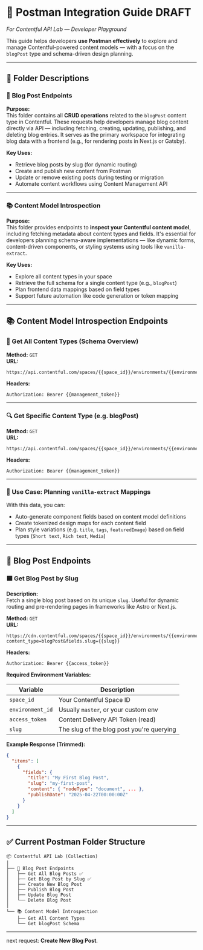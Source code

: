 
# 📘 Postman Integration Guide DRAFT

*For Contentful API Lab — Developer Playground*

This guide helps developers **use Postman effectively** to explore and manage Contentful-powered content models — with a focus on the `blogPost` type and schema-driven design planning.

---

## 📂 Folder Descriptions

### 📄 **Blog Post Endpoints**

**Purpose:**  
This folder contains all **CRUD operations** related to the `blogPost` content type in Contentful. These requests help developers manage blog content directly via API — including fetching, creating, updating, publishing, and deleting blog entries. It serves as the primary workspace for integrating blog data with a frontend (e.g., for rendering posts in Next.js or Gatsby).

**Key Uses:**

- Retrieve blog posts by slug (for dynamic routing)
- Create and publish new content from Postman
- Update or remove existing posts during testing or migration
- Automate content workflows using Content Management API

---

### 📚 **Content Model Introspection**

**Purpose:**  
This folder provides endpoints to **inspect your Contentful content model**, including fetching metadata about content types and fields. It's essential for developers planning schema-aware implementations — like dynamic forms, content-driven components, or styling systems using tools like `vanilla-extract`.

**Key Uses:**

- Explore all content types in your space
- Retrieve the full schema for a single content type (e.g., `blogPost`)
- Plan frontend data mappings based on field types
- Support future automation like code generation or token mapping

---

## 📚 Content Model Introspection Endpoints

### 🧠 Get All Content Types (Schema Overview)

**Method:** `GET`  
**URL:**

```
https://api.contentful.com/spaces/{{space_id}}/environments/{{environment_id}}/content_types
```

**Headers:**

```
Authorization: Bearer {{management_token}}
```

---

### 🔍 Get Specific Content Type (e.g. blogPost)

**Method:** `GET`  
**URL:**

```
https://api.contentful.com/spaces/{{space_id}}/environments/{{environment_id}}/content_types/blogPost
```

**Headers:**

```
Authorization: Bearer {{management_token}}
```

---

### 🔧 Use Case: Planning `vanilla-extract` Mappings

With this data, you can:

- Auto-generate component fields based on content model definitions
- Create tokenized design maps for each content field
- Plan style variations (e.g. `title`, `tags`, `featuredImage`) based on field types (`Short text`, `Rich text`, `Media`)

---

## 📄 Blog Post Endpoints

### 🟦 Get Blog Post by Slug

**Description:**  
Fetch a single blog post based on its unique `slug`. Useful for dynamic routing and pre-rendering pages in frameworks like Astro or Next.js.

**Method:** `GET`  
**URL:**

```
https://cdn.contentful.com/spaces/{{space_id}}/environments/{{environment_id}}/entries?content_type=blogPost&fields.slug={{slug}}
```

**Headers:**

```http
Authorization: Bearer {{access_token}}
```

**Required Environment Variables:**

| Variable         | Description                         |
|------------------|-------------------------------------|
| `space_id`       | Your Contentful Space ID            |
| `environment_id` | Usually `master`, or your custom env |
| `access_token`   | Content Delivery API Token (read)   |
| `slug`           | The slug of the blog post you're querying |

**Example Response (Trimmed):**

```json
{
  "items": [
    {
      "fields": {
        "title": "My First Blog Post",
        "slug": "my-first-post",
        "content": { "nodeType": "document", ... },
        "publishDate": "2025-04-22T00:00:00Z"
      }
    }
  ]
}
```

---

## ✅ Current Postman Folder Structure

```
📦 Contentful API Lab (Collection)
│
├── 📄 Blog Post Endpoints
│   ├── Get All Blog Posts ✅
│   ├── Get Blog Post by Slug ✅
│   ├── Create New Blog Post
│   ├── Publish Blog Post
│   ├── Update Blog Post
│   └── Delete Blog Post
│
└── 📚 Content Model Introspection
    ├── Get All Content Types
    └── Get blogPost Schema
```

---

 next request: **Create New Blog Post**.
